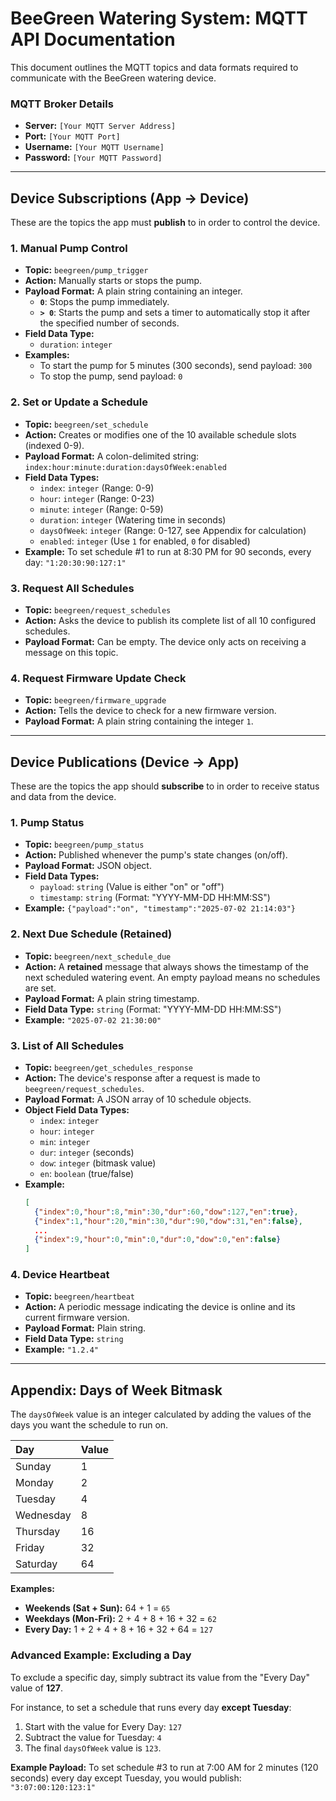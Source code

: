 # BeeGreen Watering System: MQTT API Documentation

This document outlines the MQTT topics and data formats required to communicate with the BeeGreen watering device.

### MQTT Broker Details
* **Server:** `[Your MQTT Server Address]`
* **Port:** `[Your MQTT Port]`
* **Username:** `[Your MQTT Username]`
* **Password:** `[Your MQTT Password]`

---
## Device Subscriptions (App → Device)
These are the topics the app must **publish** to in order to control the device.

### 1. Manual Pump Control
* **Topic:** `beegreen/pump_trigger`
* **Action:** Manually starts or stops the pump.
* **Payload Format:** A plain string containing an integer.
    * **`0`**: Stops the pump immediately.
    * **`> 0`**: Starts the pump and sets a timer to automatically stop it after the specified number of seconds.
* **Field Data Type:**
    * `duration`: `integer`
* **Examples:**
    * To start the pump for 5 minutes (300 seconds), send payload: `300`
    * To stop the pump, send payload: `0`

### 2. Set or Update a Schedule
* **Topic:** `beegreen/set_schedule`
* **Action:** Creates or modifies one of the 10 available schedule slots (indexed 0-9).
* **Payload Format:** A colon-delimited string: `index:hour:minute:duration:daysOfWeek:enabled`
* **Field Data Types:**
    * `index`: `integer` (Range: 0-9)
    * `hour`: `integer` (Range: 0-23)
    * `minute`: `integer` (Range: 0-59)
    * `duration`: `integer` (Watering time in seconds)
    * `daysOfWeek`: `integer` (Range: 0-127, see Appendix for calculation)
    * `enabled`: `integer` (Use `1` for enabled, `0` for disabled)
* **Example:** To set schedule #1 to run at 8:30 PM for 90 seconds, every day: `"1:20:30:90:127:1"`

### 3. Request All Schedules
* **Topic:** `beegreen/request_schedules`
* **Action:** Asks the device to publish its complete list of all 10 configured schedules.
* **Payload Format:** Can be empty. The device only acts on receiving a message on this topic.

### 4. Request Firmware Update Check
* **Topic:** `beegreen/firmware_upgrade`
* **Action:** Tells the device to check for a new firmware version.
* **Payload Format:** A plain string containing the integer `1`.

---
## Device Publications (Device → App)
These are the topics the app should **subscribe** to in order to receive status and data from the device.

### 1. Pump Status
* **Topic:** `beegreen/pump_status`
* **Action:** Published whenever the pump's state changes (on/off).
* **Payload Format:** JSON object.
* **Field Data Types:**
    * `payload`: `string` (Value is either "on" or "off")
    * `timestamp`: `string` (Format: "YYYY-MM-DD HH:MM:SS")
* **Example:** `{"payload":"on", "timestamp":"2025-07-02 21:14:03"}`

### 2. Next Due Schedule (Retained)
* **Topic:** `beegreen/next_schedule_due`
* **Action:** A **retained** message that always shows the timestamp of the next scheduled watering event. An empty payload means no schedules are set.
* **Payload Format:** A plain string timestamp.
* **Field Data Type:** `string` (Format: "YYYY-MM-DD HH:MM:SS")
* **Example:** `"2025-07-02 21:30:00"`

### 3. List of All Schedules
* **Topic:** `beegreen/get_schedules_response`
* **Action:** The device's response after a request is made to `beegreen/request_schedules`.
* **Payload Format:** A JSON array of 10 schedule objects.
* **Object Field Data Types:**
    * `index`: `integer`
    * `hour`: `integer`
    * `min`: `integer`
    * `dur`: `integer` (seconds)
    * `dow`: `integer` (bitmask value)
    * `en`: `boolean` (true/false)
* **Example:**
    ```json
    [
      {"index":0,"hour":8,"min":30,"dur":60,"dow":127,"en":true},
      {"index":1,"hour":20,"min":30,"dur":90,"dow":31,"en":false},
      ...
      {"index":9,"hour":0,"min":0,"dur":0,"dow":0,"en":false}
    ]
    ```

### 4. Device Heartbeat
* **Topic:** `beegreen/heartbeat`
* **Action:** A periodic message indicating the device is online and its current firmware version.
* **Payload Format:** Plain string.
* **Field Data Type:** `string`
* **Example:** `"1.2.4"`

---
## Appendix: Days of Week Bitmask
The `daysOfWeek` value is an integer calculated by adding the values of the days you want the schedule to run on.

| Day       | Value |
| :-------- | :---- |
| Sunday    | 1     |
| Monday    | 2     |
| Tuesday   | 4     |
| Wednesday | 8     |
| Thursday  | 16    |
| Friday    | 32    |
| Saturday  | 64    |

**Examples:**
* **Weekends (Sat + Sun):** 64 + 1 = `65`
* **Weekdays (Mon-Fri):** 2 + 4 + 8 + 16 + 32 = `62`
* **Every Day:** 1 + 2 + 4 + 8 + 16 + 32 + 64 = `127`

### Advanced Example: Excluding a Day
To exclude a specific day, simply subtract its value from the "Every Day" value of **127**.

For instance, to set a schedule that runs every day **except Tuesday**:
1.  Start with the value for Every Day: `127`
2.  Subtract the value for Tuesday: `4`
3.  The final `daysOfWeek` value is `123`.

**Example Payload:** To set schedule #3 to run at 7:00 AM for 2 minutes (120 seconds) every day except Tuesday, you would publish:
`"3:07:00:120:123:1"`